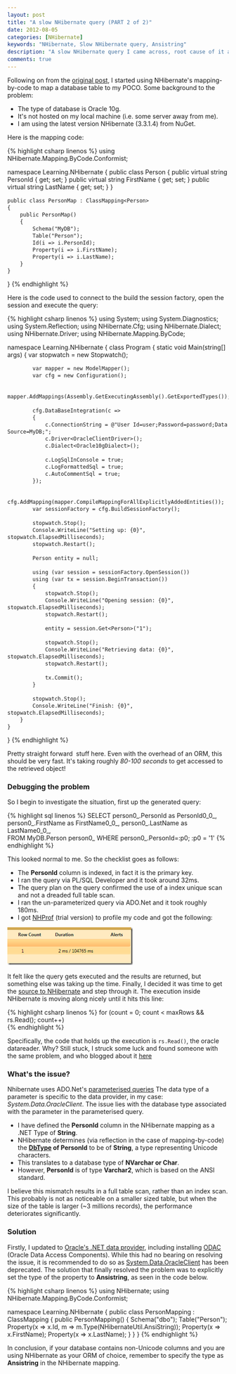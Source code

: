 ```yaml
---
layout: post
title: "A slow NHibernate query (PART 2 of 2)"
date: 2012-08-05
categories: [NHibernate]
keywords: "NHibernate, Slow NHibernate query, Ansistring"
description: "A slow NHibernate query I came across, root cause of it and how I finally the got to the solution."
comments: true
---
```

Following on from the [original post](/posts/a-slow-nhibernate-query-part-1-of-2/ "original post"), I started using
NHibernate's mapping-by-code to map a database table to my POCO. Some background to the problem:

- The type of database is Oracle 10g.
- It's not hosted on my local machine (i.e. some server away from me).
- I am using the latest version NHibernate (3.3.1.4) from NuGet.

Here is the mapping code:

{% highlight csharp linenos %}
using NHibernate.Mapping.ByCode.Conformist;

namespace Learning.NHibernate
{
    public class Person
    {
        public virtual string PersonId { get; set; }
        public virtual string FirstName { get; set; }
        public virtual string LastName { get; set; }
    }

    public class PersonMap : ClassMapping<Person>
    {
        public PersonMap()
        {
            Schema("MyDB");
            Table("Person");
            Id(i => i.PersonId);
            Property(i => i.FirstName);
            Property(i => i.LastName);
        }
    }
}
{% endhighlight %}

Here is the code used to connect to the build the session factory, open the session and execute the query:

{% highlight csharp linenos %}
using System;
using System.Diagnostics;
using System.Reflection;
using NHibernate.Cfg;
using NHibernate.Dialect;
using NHibernate.Driver;
using NHibernate.Mapping.ByCode;

namespace Learning.NHibernate
{
    class Program
    {
        static void Main(string[] args)
        {
            var stopwatch = new Stopwatch();

            var mapper = new ModelMapper();
            var cfg = new Configuration();

            mapper.AddMappings(Assembly.GetExecutingAssembly().GetExportedTypes());

            cfg.DataBaseIntegration(c =>
            {
                c.ConnectionString = @"User Id=user;Password=password;Data Source=MyDB;";
                c.Driver<OracleClientDriver>();
                c.Dialect<Oracle10gDialect>();

                c.LogSqlInConsole = true;
                c.LogFormattedSql = true;
                c.AutoCommentSql = true;
            });

            cfg.AddMapping(mapper.CompileMappingForAllExplicitlyAddedEntities());
            var sessionFactory = cfg.BuildSessionFactory();

            stopwatch.Stop();
            Console.WriteLine("Setting up: {0}", stopwatch.ElapsedMilliseconds);
            stopwatch.Restart();

            Person entity = null;

            using (var session = sessionFactory.OpenSession())
            using (var tx = session.BeginTransaction())
            {
                stopwatch.Stop();
                Console.WriteLine("Opening session: {0}", stopwatch.ElapsedMilliseconds);
                stopwatch.Restart();

                entity = session.Get<Person>("1");

                stopwatch.Stop();
                Console.WriteLine("Retrieving data: {0}", stopwatch.ElapsedMilliseconds);
                stopwatch.Restart();

                tx.Commit();
            }

            stopwatch.Stop();
            Console.WriteLine("Finish: {0}", stopwatch.ElapsedMilliseconds);           
        }
    }
}
{% endhighlight %}

Pretty straight forward&nbsp; stuff here. Even with the overhead of an ORM, this should be very fast. It's taking
roughly *80-100 seconds* to get accessed to the retrieved object!

### Debugging the problem
So I begin to investigate the situation, first up the generated query:

{% highlight sql linenos %}
SELECT person0_.PersonId as PersonId0_0_, 
person0_.FirstName as FirstName0_0_, person0_.LastName as LastName0_0_,  
FROM MyDB.Person person0_
WHERE person0_.PersonId=:p0;
:p0 = '1' 
{% endhighlight %}

This looked normal to me. So the checklist goes as follows:

+ The **PersonId** column is indexed, in fact it is the primary key.
+ I ran the query via PL/SQL Developer and it took around 32ms.
+ The query plan on the query confirmed the use of a index unique scan and not a dreaded full table scan.
+ I ran the un-parameterized query via ADO.Net and it took roughly 180ms.
+ I got [NHProf](http://nhprof.com/ "NHProf") (trial version) to profile my code and got the following:

<div class="centered">
    <img src="/images/nhprof.png"  alt="Profiling results" />
</div>

It felt like the query gets executed and the results are returned, but something else was taking up the time. Finally,
I decided it was time to get the [source to NHibernate](https://github.com/nhibernate/nhibernate-core "source to NHibernate")
and step through it. The execution inside NHibernate is moving along nicely until it hits this line:

{% highlight csharp linenos %}
for (count = 0; count < maxRows && rs.Read(); count++)   
{% endhighlight %}

Specifically, the code that holds up the execution is `rs.Read()`, the oracle datareader. Why? Still stuck, I struck
some luck and found someone with the same problem, and who blogged about it [here](http://www.gitshah.com/2009/10/issue-with-systemdataoracleclient-and.html)

### What's the issue?
Nhibernate uses ADO.Net's [parameterised queries](http://msdn.microsoft.com/en-us/library/yy6y35y8.aspx "parameterised queries")
The data type of a parameter is specific to the data provider, in my case: *System.Data.OracleClient*. The issue lies
with the database type associated with the parameter in the parameterised query.

+ I have defined the **PersonId** column in the NHibernate mapping as a .NET Type of **String**.
+ NHibernate determines (via reflection in the case of mapping-by-code) the **[DbType](http://msdn.microsoft.com/en-us/library/system.data.dbtype.aspx "DbType") of PersonId**
  to be of **String**, a type representing Unicode characters.
+ This translates to a database type of **NVarchar or Char**.
+ However, **PersonId** is of type **Varchar2**, which is based on the ANSI standard.

I believe this mismatch results in a full table scan, rather than an index scan. This probably is not as noticeable on
a smaller sized table, but when the size of the table is larger (~3 millions records), the performance deteriorates
significantly.

### Solution
Firstly, I updated to [Oracle's .NET data provider](http://www.oracle.com/technetwork/topics/dotnet/index-085163.html "Oracle's .NET data provider"),
including installing [ODAC](http://www.oracle.com/technetwork/developer-tools/visual-studio/downloads/index.html "Oracle Data Access Components")
(Oracle Data Access Components). While this had no bearing on resolving the issue, it is recommended to do so as
[System.Data.OracleClient](http://msdn.microsoft.com/en-us/library/system.data.oracleclient.aspx "System.Data.OracleClient")
has been deprecated. The solution that finally resolved the problem was to explicitly set the type of the property to
**Ansistring**, as seen in the code below.

{% highlight csharp linenos %}
using NHibernate;
using NHibernate.Mapping.ByCode.Conformist;

namespace Learning.NHibernate
{
    public class PersonMapping : ClassMapping<Person>
    {
        public PersonMapping()
        {
            Schema("dbo");
            Table("Person");
            Property(x => x.Id, m => m.Type(NHibernateUtil.AnsiString));
            Property(x => x.FirstName);
            Property(x => x.LastName);
        }
    }
}
{% endhighlight %}

In conclusion, if your database contains non-Unicode columns and you are using NHibernate as your ORM of choice,
remember to specify the type as **Ansistring** in the NHibernate mapping.

